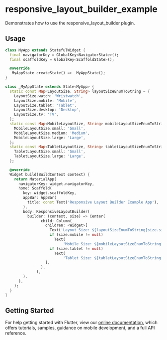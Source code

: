 # responsive_layout_builder_example

Demonstrates how to use the responsive_layout_builder plugin.

## Usage

```dart
class MyApp extends StatefulWidget {
  final navigatorKey = GlobalKey<NavigatorState>();
  final scaffoldKey = GlobalKey<ScaffoldState>();

  @override
  _MyAppState createState() => _MyAppState();
}

class _MyAppState extends State<MyApp> {
  static const Map<LayoutSize, String> layoutSizeEnumToString = {
    LayoutSize.watch: 'Wristwatch',
    LayoutSize.mobile: 'Mobile',
    LayoutSize.tablet: 'Tablet',
    LayoutSize.desktop: 'Desktop',
    LayoutSize.tv: 'TV',
  };
  static const Map<MobileLayoutSize, String> mobileLayoutSizeEnumToString = {
    MobileLayoutSize.small: 'Small',
    MobileLayoutSize.medium: 'Medium',
    MobileLayoutSize.large: 'Large',
  };
  static const Map<TabletLayoutSize, String> tabletLayoutSizeEnumToString = {
    TabletLayoutSize.small: 'Small',
    TabletLayoutSize.large: 'Large',
  };

  @override
  Widget build(BuildContext context) {
    return MaterialApp(
      navigatorKey: widget.navigatorKey,
      home: Scaffold(
        key: widget.scaffoldKey,
        appBar: AppBar(
          title: const Text('Responsive Layout Builder Example App'),
        ),
        body: ResponsiveLayoutBuilder(
          builder: (context, size) => Center(
                child: Column(
                  children: <Widget>[
                    Text('Layout Size: ${layoutSizeEnumToString[size.size]}'),
                    if (size.mobile != null)
                      Text(
                          'Mobile Size: ${mobileLayoutSizeEnumToString[size.mobile]}'),
                    if (size.tablet != null)
                      Text(
                          'Tablet Size: ${tabletLayoutSizeEnumToString[size.tablet]}'),
                  ],
                ),
              ),
        ),
      ),
    );
  }
}
```

## Getting Started

For help getting started with Flutter, view our 
[online documentation](https://flutter.dev/docs), which offers tutorials, 
samples, guidance on mobile development, and a full API reference.
